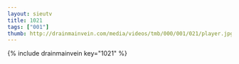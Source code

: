 ```yaml
--- 
layout: sieutv
title: 1021
tags: ["001"]
thumb: http://drainmainvein.com/media/videos/tmb/000/001/021/player.jpg
---
```

{% include drainmainvein key="1021" %} 
